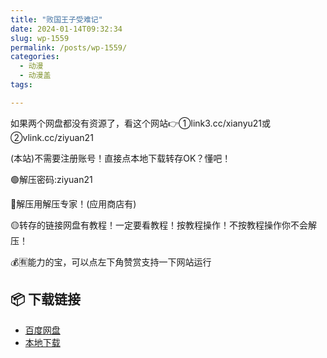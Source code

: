 ```yaml
---
title: "败国王子受难记"
date: 2024-01-14T09:32:34
slug: wp-1559
permalink: /posts/wp-1559/
categories:
  - 动漫
  - 动漫盖
tags:

---
```


如果两个网盘都没有资源了，看这个网站👉①link3.cc/xianyu21或②vlink.cc/ziyuan21

(本站)不需要注册账号！直接点本地下载转存OK？懂吧！

🟢解压密码:ziyuan21

🔵解压用解压专家！(应用商店有)

🟡转存的链接网盘有教程！一定要看教程！按教程操作！不按教程操作你不会解压！

💰🈶能力的宝，可以点左下角赞赏支持一下网站运行

## 📦 下载链接
- [百度网盘](https://blziyuan21.com/pay-download/1559?key=93ee73ddf1&down_id=0)
- [本地下载](https://blziyuan21.com/pay-download/1559?key=93ee73ddf1&down_id=1)

